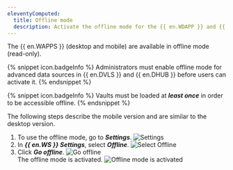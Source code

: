 ```yaml
---
eleventyComputed:
  title: Offline mode 
  description: Activate the offline mode for the {{ en.WDAPP }} and {{ en.WMAPP }}.
---
```

The {{ en.WAPPS }} (desktop and mobile) are available in offline mode (read-only).

{% snippet icon.badgeInfo %}
Administrators must enable offline mode for advanced data sources in {{ en.DVLS }} and {{ en.DHUB }} before users can activate it.
{% endsnippet %}  

{% snippet icon.badgeInfo %}
Vaults must be loaded at ***least once*** in order to be accessible offline.
{% endsnippet %}  

The following steps describe the mobile version and are similar to the desktop version.  

1. To use the offline mode, go to ***Settings***.
![Settings](https://webdevolutions.blob.core.windows.net/docs/en/kb/KB6146_2023_3.png) 
1. In ***{{ en.WS }} Settings***, select ***Offline***.
![Select Offline](https://webdevolutions.blob.core.windows.net/docs/en/kb/KB6145_2023_3.png) 
1. Click ***Go offline***.
![Go offline](https://webdevolutions.blob.core.windows.net/docs/en/kb/KB6147_2023_3.png)   
The offline mode is activated. 
![Offline mode is activated](https://webdevolutions.blob.core.windows.net/docs/en/kb/KB6148_2023_3.png)   
